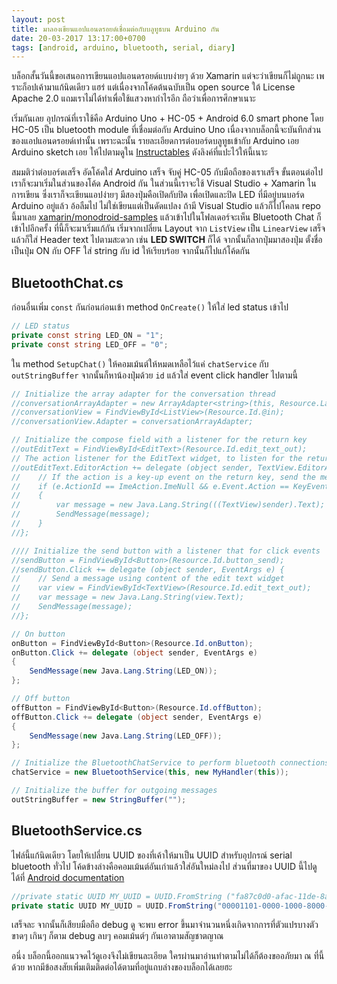 ```yaml
---
layout: post
title: มาลองเขียนแอปแอนดรอยด์เชื่อมต่อกับบลูทูธบน Arduino กัน
date: 20-03-2017 13:17:00+0700
tags: [android, arduino, bluetooth, serial, diary]
---
```


บล็อกสั้นวันนี้ขอเสนอการเขียนแอปแอนดรอยด์แบบง่ายๆ ด้วย Xamarin แต่จะว่าเขียนก็ไม่ถูกนะ เพราะก็อปเค้ามาแก้นิดเดียว แฮร่ แต่เนื่องจากโค้ดต้นฉบับเป็น open source ใต้ License Apache 2.0 แถมเราไม่ได้ทำเพื่อใช้แสวงหากำไรอีก ถือว่าเพื่อการศึกษาเนาะ

เริ่มกันเลย อุปกรณ์ที่เราใช้คือ Arduino Uno + HC-05 + Android 6.0 smart phone โดย HC-05 เป็น bluetooth module ที่เชื่อมต่อกับ Arduino Uno เนื่องจากบล็อกนี้จะบันทึกส่วนของแอปแอนดรอยด์เท่านั้น เพราะฉะนั้น รายละเอียดการต่อบอร์ดบลูทูธเข้ากับ Arduino เอย Arduino sketch เอย ให้ไปตามดูใน [Instructables](http://www.instructables.com/id/Arduino-AND-Bluetooth-HC-05-Connecting-easily/?ALLSTEPS) ดังลิงค์ที่แปะไว้ให้นี้เนาะ

สมมติว่าต่อบอร์ดเสร็จ อัดโค้ดใส่ Arduino เสร็จ จับคู่ HC-05 กับมือถือของเราเสร็จ ขั้นตอนต่อไปเราก็จะมาเริ่มในส่วนของโค้ด Android กัน ในส่วนนี้เราจะใช้ Visual Studio + Xamarin ในการเขียน ซึ่งเราก็จะเขียนแอปง่ายๆ มีสองปุ่มคือเปิดกับปิด เพื่อเปิดและปิด LED ที่มีอยู่บนบอร์ด Arduino อยู่แล้ว อ้อลืมไป ไม่ใช่เขียนแต่เป็นดัดแปลง ถ้ามี Visual Studio แล้วก็ไปโคลน repo นี้มาเลย [xamarin/monodroid-samples](git@github.com:xamarin/monodroid-samples.git) แล้วเข้าไปในโฟลเดอร์จะเห็น Bluetooth Chat ก็เข้าไปอีกครั้ง ที่นี้ก็จะมาเริ่มแก้กัน เริ่มจากเปลี่ยน Layout จาก `ListView` เป็น `LinearView` เสร็จแล้วก็ใส่ Header text ไปตามสะดวก เช่น **LED SWITCH** ก็ได้ จากนั้นก็ลากปุ่มมาสองปุ่ม ตั้งชื่อเป็นปุ่ม ON กับ OFF ใส่ string กับ id ให้เรียบร้อย จากนั้นก็ไปแก้โค้ดกัน

## BluetoothChat.cs

ก่อนอื่นเพิ่ม `const` กันก่อนก่อนเข้า method `OnCreate()` ให้ใส่ led status เข้าไป

```cs
// LED status
private const string LED_ON = "1";
private const string LED_OFF = "0";
```

ใน method `SetupChat()` ให้คอมเม้นต์ให้หมดเหลือไว้แค่ `chatService` กับ `outStringBuffer` จากนั้นก็หาน้องปุ่มด้วย `id` แล้วใส่ event click handler ไปตามนี้

```cs
// Initialize the array adapter for the conversation thread
//conversationArrayAdapter = new ArrayAdapter<string>(this, Resource.Layout.message);
//conversationView = FindViewById<ListView>(Resource.Id.@in);
//conversationView.Adapter = conversationArrayAdapter;

// Initialize the compose field with a listener for the return key
//outEditText = FindViewById<EditText>(Resource.Id.edit_text_out);
// The action listener for the EditText widget, to listen for the return key
//outEditText.EditorAction += delegate (object sender, TextView.EditorActionEventArgs e) {
//    // If the action is a key-up event on the return key, send the message
//    if (e.ActionId == ImeAction.ImeNull && e.Event.Action == KeyEventActions.Up)
//    {
//        var message = new Java.Lang.String(((TextView)sender).Text);
//        SendMessage(message);
//    }
//};

//// Initialize the send button with a listener that for click events
//sendButton = FindViewById<Button>(Resource.Id.button_send);
//sendButton.Click += delegate (object sender, EventArgs e) {
//    // Send a message using content of the edit text widget
//    var view = FindViewById<TextView>(Resource.Id.edit_text_out);
//    var message = new Java.Lang.String(view.Text);
//    SendMessage(message);
//};

// On button 
onButton = FindViewById<Button>(Resource.Id.onButton);
onButton.Click += delegate (object sender, EventArgs e)
{
    SendMessage(new Java.Lang.String(LED_ON));
};

// Off button
offButton = FindViewById<Button>(Resource.Id.offButton);
offButton.Click += delegate (object sender, EventArgs e)
{
    SendMessage(new Java.Lang.String(LED_OFF));
};

// Initialize the BluetoothChatService to perform bluetooth connections
chatService = new BluetoothService(this, new MyHandler(this));

// Initialize the buffer for outgoing messages
outStringBuffer = new StringBuffer("");
```

## BluetoothService.cs

ไฟล์นี้แก้นิดเดียว โดยให้เปลี่ยน UUID ของที่เค้าให้มาเป็น UUID สำหรับอุปกรณ์ serial bluetooth ทั่วไป โค้ดข้างล่างคือคอมเม้นต์อันเก่าแล้วใส่อันใหม่ลงไป ส่วนที่มาของ UUID นี้ไปดูได้ที่ [Android documentation](https://developer.android.com/reference/android/bluetooth/BluetoothDevice.html#createInsecureRfcommSocketToServiceRecord(java.util.UUID))

 ```cs
//private static UUID MY_UUID = UUID.FromString ("fa87c0d0-afac-11de-8a39-0800200c9a66");
private static UUID MY_UUID = UUID.FromString("00001101-0000-1000-8000-00805F9B34FB");
 ```

 เสร็จละ จากนั้นก็เสียบมือถือ debug ดู จะพบ error ขึ้นมาจำนวนหนึ่งเกิดจากการที่ตัวแปรบางตัวขาดๆ เกินๆ ก็ตาม debug ลบๆ คอมเม้นต์ๆ กันเอาตามสัญชาตญาณ

 อนึ่ง บล็อกนี้ออกแนวจดไว้ดูเองจึงไม่เขียนละเอียด ใครผ่านมาอ่านทำตามไม่ได้ก็ต้องขออภัยมา ณ ที่นี้ด้วย หากมีข้อสงสัยเพิ่มเติมติดต่อได้ตามที่อยู่แถบล่างของบล็อกได้เลยฮะ